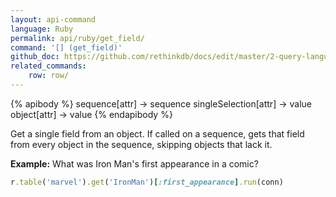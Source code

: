 ```yaml
---
layout: api-command 
language: Ruby
permalink: api/ruby/get_field/
command: '[] (get_field)'
github_doc: https://github.com/rethinkdb/docs/edit/master/2-query-language/api/ruby/document-manipulation/get_field.md
related_commands:
    row: row/
---
```


{% apibody %}
sequence[attr] → sequence
singleSelection[attr] → value
object[attr] → value
{% endapibody %}

Get a single field from an object. If called on a sequence, gets that field from every
object in the sequence, skipping objects that lack it.

__Example:__ What was Iron Man's first appearance in a comic?

```rb
r.table('marvel').get('IronMan')[:first_appearance].run(conn)
```


